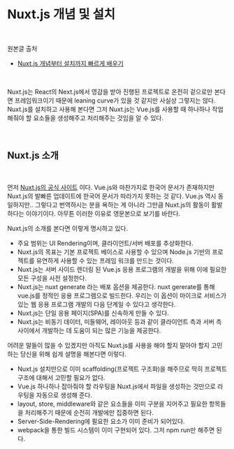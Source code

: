 # Nuxt.js 개념 및 설치

<br/>

원본글 출처
- [Nuxt.js 개념부터 설치까지 빠르게 배우기](https://kdydesign.github.io/2019/04/10/nuxtjs-tutorial/)

<br/>

Nuxt.js는 React의 Next.js에서 영감을 받아 진행된 프로젝트로 온전히 겉으로만 본다면 프레임워크이기 때문에 leaning curve가 있을 것 같지만 
사실상 그렇지는 않다. 
Nuxt.js를 설치하고 사용해 본다면 그저 Nuxt.js는 Vue.js를 사용할 때 하나하나 작업해줘야 할 요소들을 생성해주고 처리해주는 것임을 알 수 있다.

<br/>

## Nuxt.js 소개

<br/>

먼저 [Nuxt.js의 공식 사이트](https://nuxtjs.org/guide) 이다. 
Vue.js와 마찬가지로 한국어 문서가 존재하지만 Nuxt.js의 발빠른 업데이트에 한국어 문서가 따라가지 못하는 것 같다. 
Vue.js 역시 동일하지만.. 
그렇다고 번역하시는 분을 욕하는 게 아니라 그만큼 Nuxt.js의 활동이 활발하다는 이야기이다.
아무튼 이러한 이유로 영문본으로 보기를 바란다.

Nuxt.js의 소개를 본다면 이렇게 명시하고 있다.

- 주요 범위는 UI Rendering이며, 클라이언트/서버 배포를 추상화한다.
- Nuxt.js의 목표는 기본 프로젝트 베이스로 사용할 수 있으며 Node.js 기반의 프로젝트를 유연하게 사용할 수 있는 프레임 워크를 만드는 것이다.
- Nuxt.js는 서버 사이드 렌더링 된 Vue.js 응용 프로그램의 개발을 위해 이에 필요한 모든 구성을 사전 설정한다.
- Nuxt.js는 nuxt generate 라는 배포 옵션을 제공한다. nuxt gererate를 통해 vue.js를 정적인 응용 프로그램으로 빌드한다. 우리는 이 옵션이 마이크로 서비스가 있는 웹 응용 프로그램 개발의 다음 단계일 수 있다고 생각한다.
- Nuxt.js는 단일 응용 페이지(SPA)를 신속하게 만들 수 있다.
- Nuxt.js는 비동기 데이터, 미들웨어, 레이아웃 등과 같이 클라이언트 측과 서버 측 사이에서 개발하는 데 도움이 되는 많은 기능을 제공한다.

어려운 말들이 많을 수 있겠지만 아직도 Nuxt.js를 사용을 해야 할지 말아야 할지 고민하는 당신을 위해 쉽게 설명을 해본다면 이렇다.

- Nuxt.js 설치만으로 이미 scaffolding(프로젝트 구조화)을 해주므로 딱히 프로젝트 구조에 대해서 고민할 필요가 없다.
- Vue.js 하나하나 잡아줘야 할 라우팅을 Nuxt.js에서 파일을 생성하는 것만으로 라우팅을 자동으로 생성해 준다.
- layout, store, middleware와 같은 요소들을 이미 구분을 지어주고 필요한 항목들을 처리해주기 때문에 순전히 개발에만 집중하면 된다.
- Server-Side-Rendering에 필요한 요소가 이미 준비가 되어있다.
- webpack을 통한 빌드 시스템이 이미 구현되어 있다. 그저 npm run만 해주면 된다.

